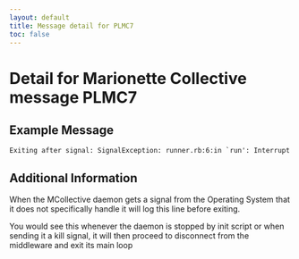 ```yaml
---
layout: default
title: Message detail for PLMC7
toc: false
---
```


Detail for Marionette Collective message PLMC7
===========================================

Example Message
---------------

    Exiting after signal: SignalException: runner.rb:6:in `run': Interrupt

Additional Information
----------------------

When the MCollective daemon gets a signal from the Operating System that it does not specifically handle it will log this line before exiting.

You would see this whenever the daemon is stopped by init script or when sending it a kill signal, it will then proceed to disconnect from the middleware and exit its main loop

